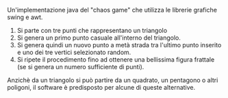 Un'implementazione java del "chaos game" che utilizza le librerie grafiche swing e awt. 
1. Si parte con tre punti che rappresentano un triangolo
2. Si genera un primo punto casuale all'interno del triangolo.
3. Si genera quindi un nuovo punto a metà strada tra l'ultimo punto inserito e uno dei tre vertici selezionato random.
4. Si ripete il procedimento fino ad ottenere una bellissima figura frattale (se si genera un numero sufficiente di punti).

Anzichè da un triangolo si può partire da un quadrato, un pentagono o altri poligoni, il software è predisposto per alcune di 
queste alternative.
